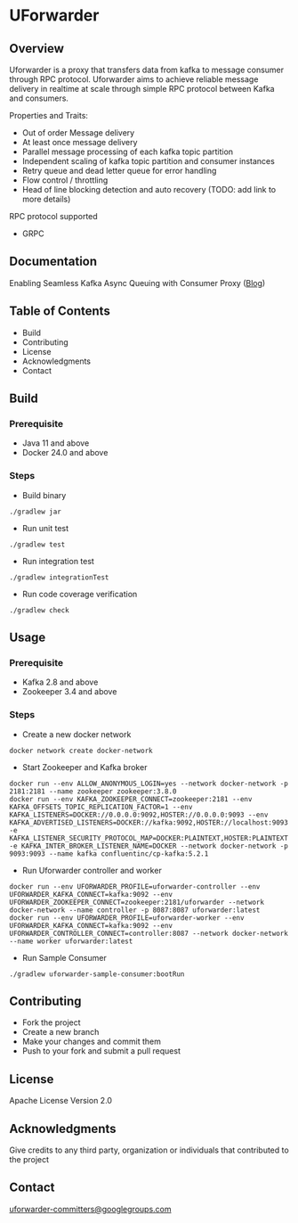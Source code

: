 # UForwarder

## Overview

Uforwarder is a proxy that transfers data from kafka to message consumer through RPC protocol.
Uforwarder aims to achieve reliable message delivery in realtime at scale through simple RPC protocol between Kafka and consumers.

Properties and Traits:

- Out of order Message delivery
- At least once message delivery
- Parallel message processing of each kafka topic partition
- Independent scaling of kafka topic partition and consumer instances
- Retry queue and dead letter queue for error handling
- Flow control / throttling
- Head of line blocking detection and auto recovery (TODO: add link to more details)

RPC protocol supported

- GRPC

## Documentation

Enabling Seamless Kafka Async Queuing with Consumer Proxy ([Blog](https://www.uber.com/blog/kafka-async-queuing-with-consumer-proxy/))

## Table of Contents

- Build
- Contributing
- License
- Acknowledgments
- Contact

## Build

### Prerequisite

- Java 11 and above
- Docker 24.0 and above

### Steps

- Build binary

```
./gradlew jar
```

- Run unit test

```
./gradlew test
```

- Run integration test

```
./gradlew integrationTest
```

- Run code coverage verification

```
./gradlew check
```

## Usage

### Prerequisite

- Kafka 2.8 and above
- Zookeeper 3.4 and above

### Steps

- Create a new docker network

```
docker network create docker-network
```

- Start Zookeeper and Kafka broker

```
docker run --env ALLOW_ANONYMOUS_LOGIN=yes --network docker-network -p 2181:2181 --name zookeeper zookeeper:3.8.0
docker run --env KAFKA_ZOOKEEPER_CONNECT=zookeeper:2181 --env KAFKA_OFFSETS_TOPIC_REPLICATION_FACTOR=1 --env KAFKA_LISTENERS=DOCKER://0.0.0.0:9092,HOSTER://0.0.0.0:9093 --env KAFKA_ADVERTISED_LISTENERS=DOCKER://kafka:9092,HOSTER://localhost:9093 -e KAFKA_LISTENER_SECURITY_PROTOCOL_MAP=DOCKER:PLAINTEXT,HOSTER:PLAINTEXT -e KAFKA_INTER_BROKER_LISTENER_NAME=DOCKER --network docker-network -p 9093:9093 --name kafka confluentinc/cp-kafka:5.2.1
```

- Run Uforwarder controller and worker

```
docker run --env UFORWARDER_PROFILE=uforwarder-controller --env UFORWARDER_KAFKA_CONNECT=kafka:9092 --env UFORWARDER_ZOOKEEPER_CONNECT=zookeeper:2181/uforwarder --network docker-network --name controller -p 8087:8087 uforwarder:latest
docker run --env UFORWARDER_PROFILE=uforwarder-worker --env UFORWARDER_KAFKA_CONNECT=kafka:9092 --env UFORWARDER_CONTROLLER_CONNECT=controller:8087 --network docker-network --name worker uforwarder:latest
```

- Run Sample Consumer

```
./gradlew uforwarder-sample-consumer:bootRun
```

## Contributing

- Fork the project
- Create a new branch
- Make your changes and commit them
- Push to your fork and submit a pull request

## License

Apache License Version 2.0

## Acknowledgments

Give credits to any third party, organization or individuals that contributed to the project

## Contact

uforwarder-committers@googlegroups.com
